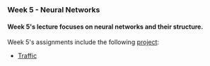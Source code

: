 ### Week 5 - Neural Networks
#### Week 5's lecture focuses on neural networks and their structure. 

Week 5's assignments include the following [project](https://cs50.harvard.edu/ai/2023/weeks/5/):
* [Traffic](https://cs50.harvard.edu/ai/2023/projects/5/traffic/)
